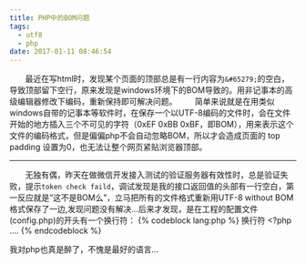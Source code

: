 ```yaml
---
title: PHP中的BOM问题
tags:
  - utf8
  - php
date: 2017-01-11 08:46:54
---
```


&#160; &#160; &#160; &#160;最近在写html时，发现某个页面的顶部总是有一行内容为`&#65279;`的空白，导致顶部留下空行，原来发现是windows环境下的BOM导致的。用非记事本的高级编辑器修改下编码，重新保持即可解决问题。
&#160; &#160; &#160; &#160;简单来说就是在用类似windows自带的记事本等软件时，在保存一个以UTF-8编码的文件时，会在文件开始的地方插入三个不可见的字符（0xEF 0xBB 0xBF，即BOM），用来表示这个文件的编码格式，但是偏偏php不会自动忽略BOM，所以才会造成页面的 top padding 设置为0，也无法让整个网页紧贴浏览器顶部。

---
&#160; &#160; &#160; &#160;无独有偶，昨天在做微信开发接入测试的验证服务器有效性时，总是验证失败，提示`token check faild`，调试发现是我的接口返回值的头部有一行空白，第一反应就是“这不是BOM么”，立马把所有的文件格式重新用UTF-8 without BOM格式保存了一边,发现问题没有解决...后来才发现，是在工程的配置文件(config.php)的开头有一个换行符：
{% codeblock lang:php %}
      换行符
      <?php
      ....
{% endcodeblock %}

我对php也真是醉了，不愧是最好的语言...